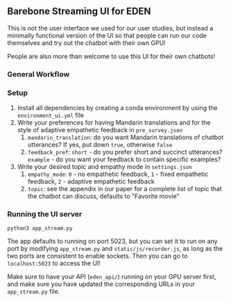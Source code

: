 ## Barebone Streaming UI for EDEN

This is not the user interface we used for our user studies, but instead a minimally functional version of the UI so that people can run our code themselves and try out the chatbot with their own GPU! 

People are also more than welcome to use this UI for their own chatbots!

### General Workflow


### Setup
1. Install all dependencies by creating a conda environment by using the `environment_ui.yml` file
2. Write your preferences for having Mandarin translations and for the style of adaptive empathetic feedback in `pre_survey.json`
   1. `mandarin_translation`: do you want Mandarin translations of chatbot utterances? If yes, put down `true`, otherwise `false`
   2. `feedback_pref`: `short` - do you prefer short and succinct utterances? `example` - do you want your feedback to contain specific examples?
3. Write your desired topic and empathy mode in `settings.json`
   1. `empathy_mode`: `0` - no empathetic feedback, `1` - fixed empathetic feedback, `2` - adaptive empathetic feedback
   2. `topic`: see the appendix in our paper for a complete list of topic that the chatbot can discuss, defaults to "Favorite movie"

### Running the UI server
```shell
python3 app_stream.py
```

The app defaults to running on port 5023, but you can set it to run on any port by modifying `app_stream.py` and `static/js/recorder.js`, as long as the two ports are consistent to enable sockets. Then you can go to `localhost:5023` to access the UI!

Make sure to have your API (`eden_api/`) running on your GPU server first, and make sure you have updated the corresponding URLs in your `app_stream.py` file.
